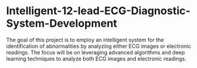# Intelligent-12-lead-ECG-Diagnostic-System-Development
The goal of this project is to employ an intelligent system for the identification of abnormalities by analyzing either ECG images or electronic readings. The focus will be on leveraging advanced algorithms and deep learning techniques to analyze both ECG images and electronic readings. 
